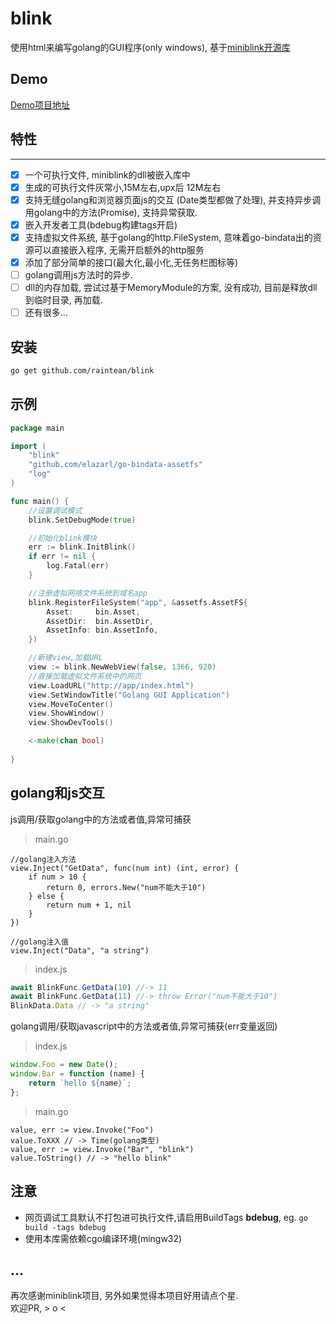 # blink
使用html来编写golang的GUI程序(only windows), 基于[miniblink开源库](https://github.com/weolar/miniblink49)  

## Demo
[Demo项目地址](https://github.com/raintean/blink-demo)

## 特性
---
- [x] 一个可执行文件, miniblink的dll被嵌入库中
- [x] 生成的可执行文件灰常小,15M左右,upx后 12M左右
- [x] 支持无缝golang和浏览器页面js的交互 (Date类型都做了处理), 并支持异步调用golang中的方法(Promise), 支持异常获取.
- [x] 嵌入开发者工具(bdebug构建tags开启)
- [x] 支持虚拟文件系统, 基于golang的http.FileSystem, 意味着go-bindata出的资源可以直接嵌入程序, 无需开启额外的http服务
- [x] 添加了部分简单的接口(最大化,最小化,无任务栏图标等)
- [ ] golang调用js方法时的异步.
- [ ] dll的内存加载, 尝试过基于MemoryModule的方案, 没有成功, 目前是释放dll到临时目录, 再加载.
- [ ] 还有很多...

## 安装
```bash
go get github.com/raintean/blink
```

## 示例
```go
package main

import (
	"blink"
	"github.com/elazarl/go-bindata-assetfs"
	"log"
)

func main() {
	//设置调试模式
	blink.SetDebugMode(true)

	//初始化blink模块
	err := blink.InitBlink()
	if err != nil {
		log.Fatal(err)
	}

	//注册虚拟网络文件系统到域名app
	blink.RegisterFileSystem("app", &assetfs.AssetFS{
		Asset:     bin.Asset,
		AssetDir:  bin.AssetDir,
		AssetInfo: bin.AssetInfo,
	})

	//新建view,加载URL
	view := blink.NewWebView(false, 1366, 920)
	//直接加载虚拟文件系统中的网页
	view.LoadURL("http://app/index.html")
	view.SetWindowTitle("Golang GUI Application")
	view.MoveToCenter()
	view.ShowWindow()
	view.ShowDevTools()

	<-make(chan bool)
	
}
```

## golang和js交互
js调用/获取golang中的方法或者值,异常可捕获
> main.go
```golang
//golang注入方法
view.Inject("GetData", func(num int) (int, error) {
	if num > 10 {
		return 0, errors.New("num不能大于10")
	} else {
		return num + 1, nil
	}
})

//golang注入值
view.Inject("Data", "a string")
```
> index.js
```javascript
await BlinkFunc.GetData(10) //-> 11
await BlinkFunc.GetData(11) //-> throw Error("num不能大于10")
BlinkData.Data // -> "a string"
```
golang调用/获取javascript中的方法或者值,异常可捕获(err变量返回)
> index.js
```javascript
window.Foo = new Date();
window.Bar = function (name) {
    return `hello ${name}`;
};
```
> main.go
```golang
value, err := view.Invoke("Foo")
value.ToXXX // -> Time(golang类型)
value, err := view.Invoke("Bar", "blink")
value.ToString() // -> "hello blink"
```
## 注意
- 网页调试工具默认不打包进可执行文件,请启用BuildTags **bdebug**, eg. `go build -tags bdebug`
- 使用本库需依赖cgo编译环境(mingw32)

## ...
再次感谢miniblink项目, 另外如果觉得本项目好用请点个星.  
欢迎PR, > o <
